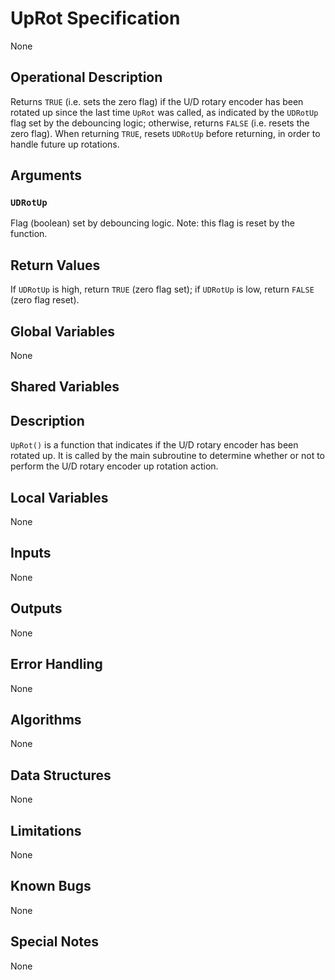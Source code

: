 # UpRot Specification

None

## Operational Description

Returns `TRUE` (i.e. sets the zero flag) if the U/D rotary encoder has been
rotated up since the last time `UpRot` was called,
as indicated by the `UDRotUp` flag set by the debouncing logic;
otherwise,
returns `FALSE` (i.e. resets the zero flag).
When returning `TRUE`, resets `UDRotUp` before returning,
in order to handle future up rotations.

## Arguments

### `UDRotUp`

Flag (boolean) set by debouncing logic.
Note: this flag is reset by the function.

## Return Values

If `UDRotUp` is high, return `TRUE` (zero flag set);
if `UDRotUp` is low, return `FALSE` (zero flag reset).

## Global Variables

None

## Shared Variables

## Description

`UpRot()` is a function that indicates if the U/D rotary encoder
has been rotated up.
It is called by the main subroutine to determine whether or not to perform
the U/D rotary encoder up rotation action.

## Local Variables

None

## Inputs

None

## Outputs

None

## Error Handling

None

## Algorithms

None

## Data Structures

None

## Limitations

None

## Known Bugs

None

## Special Notes

None
